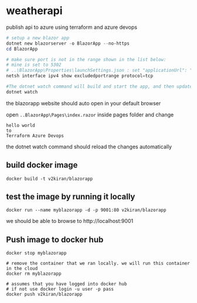 # weatherapi
publish api to azure using terraform and azure devops


```powershell
# setup a new blazor app
dotnet new blazorserver -o BlazorApp --no-https
cd BlazorApp

# make sure port is not in the range shown in the list below:
# mine is set to 5302
# ..\BlazorApp\Properties\launchSettings.json : set "applicationUrl": "http://localhost:5302"
netsh interface ipv4 show excludedportrange protocol=tcp

#The dotnet watch command will build and start the app, and then update the app whenever you make code changes. You can stop the app at any time by selecting Ctrl+C.
dotnet watch
```

the blazorapp website should auto open in your default browser

open `..BlazorApp\Pages\index.razor` inside pages folder and change
```
hello world
to
Terraform Azure Devops
```
the dotnet watch command should reload the changes automatically

## build docker image
```
docker build -t v2kiran/blazorapp
```

## test the image by running it locally
```
docker run --name myblazorapp -d -p 9001:80 v2kiran/blazorapp
```

we should be able to browse to http://localhost:9001

## Push image to docker hub
```
docker stop myblazorapp

# remove the container that we ran locally. we will run this container in the cloud
docker rm myblazorapp

# assumes that you have logged into docker hub
# if not use docker login -u user -p pass
docker push v2kiran/blazorapp
```